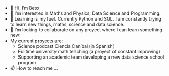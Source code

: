 - 👋 Hi, I’m Beto
- 👀 I’m interested in Maths and Physics, Data Science and Programming.
- 🌱 Learning is my fuel. Currently Python and SQL. I am constantly trying to learn new things, maths, science and data science.
- 💞️ I’m looking to collaborate on any proyect where I can learn something new.
- My current proyects are:
  - Science podcast Ciencia Caníbal (in Spanish)
  - Fulltime university math teaching (a proyect of constant improving)
  - Supporting an academic team developing a new data science school program
- 📫 How to reach me ...

<!---
HumbertoSantoyo/HumbertoSantoyo is a ✨ special ✨ repository because its `README.md` (this file) appears on your GitHub profile.
You can click the Preview link to take a look at your changes.
--->

